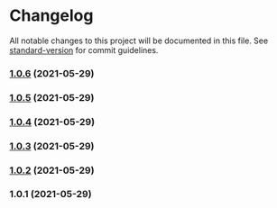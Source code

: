 # Changelog

All notable changes to this project will be documented in this file. See [standard-version](https://github.com/conventional-changelog/standard-version) for commit guidelines.

### [1.0.6](https://github.com/kostyachuma/mask-icon/compare/v1.0.5...v1.0.6) (2021-05-29)

### [1.0.5](https://github.com/kostyachuma/mask-icon/compare/v1.0.4...v1.0.5) (2021-05-29)

### [1.0.4](https://github.com/kostyachuma/mask-icon/compare/v1.0.3...v1.0.4) (2021-05-29)

### [1.0.3](https://github.com/kostyachuma/mask-icon/compare/v1.0.2...v1.0.3) (2021-05-29)

### [1.0.2](https://github.com/kostyachuma/mask-icon/compare/v1.0.1...v1.0.2) (2021-05-29)

### 1.0.1 (2021-05-29)

